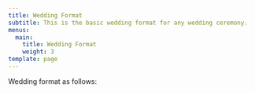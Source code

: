 ```yaml
---
title: Wedding Format
subtitle: This is the basic wedding format for any wedding ceremony.
menus:
  main:
    title: Wedding Format
    weight: 3
template: page
---
```

Wedding format as follows:
